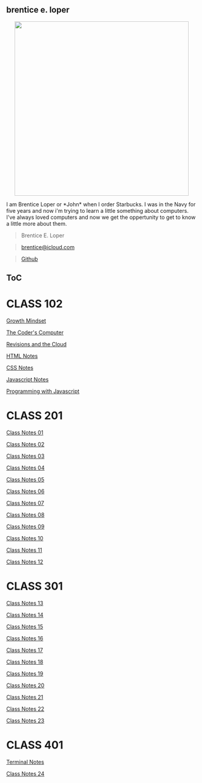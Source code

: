 ## brentice e. loper

<p align="center">
  <img width="460" height="460" src="https://avatars.githubusercontent.com/u/54426613?v=4">
  </p>

  <body>
    <p>
I am Brentice Loper or *John* when I order Starbucks. I was in the Navy for five years and now i'm trying to learn a little something about computers. I've always loved computers and now we get the oppertunity to get to know a little more about them. 
    </p>
  </body>
  
  
> Brentice E. Loper

> brentice@icloud.com

> [Github](reading-notes.md)




## ToC
# CLASS 102 

[Growth Mindset](growthmindset.md)
  
[The Coder's Computer](TheCodersComputer.md)
  
[Revisions and the Cloud](RevisionAndCloud.md)
  
[HTML Notes](HTMLnotes.md)
  
[CSS Notes](CSSnotes.md)
  
[Javascript Notes](JSNotes.md)
  
[Programming with Javascript](ProgrammingJS.md)

# CLASS 201
[Class Notes 01](class-01.md)

[Class Notes 02](class-02.md)

[Class Notes 03](class-03.md)

[Class Notes 04](class-04.md)

[Class Notes 05](class-05.md)

[Class Notes 06](class-06.md)

[Class Notes 07](class-07.md)

[Class Notes 08](class-08.md)

[Class Notes 09](class-09.md)

[Class Notes 10](class-10.md)

[Class Notes 11](class-11.md)

[Class Notes 12](class-12.md)

# CLASS 301
[Class Notes 13](class-13.md)

[Class Notes 14](class-14.md)

[Class Notes 15](class-15.md)

[Class Notes 16](class-16.md)

[Class Notes 17](class-17.md)

[Class Notes 18](class-18.md)

[Class Notes 19](class-19.md)

[Class Notes 20](class-20.md)

[Class Notes 21](class-21.md)

[Class Notes 22](class-22.md)

[Class Notes 23](class-23.md)

# CLASS 401
[Terminal Notes](Terminal.md)

[Class Notes 24](class-24.md)
